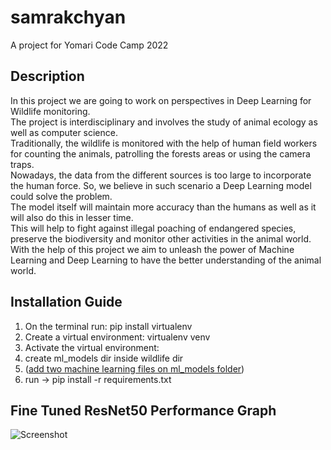 # samrakchyan
A project for Yomari Code Camp 2022 

## Description

In this project we are going to work on perspectives in Deep Learning for Wildlife monitoring.\
The project is interdisciplinary and involves the study of animal ecology as well as computer science.\
Traditionally, the wildlife is monitored with the help of human field workers for counting the animals, patrolling the forests areas or using the camera traps.\
Nowadays, the data from the different sources is too large to incorporate the human force.
So, we believe in such scenario a Deep Learning model could solve the problem.\
The model itself will maintain more accuracy than the humans as well as it will also do this in lesser time.\
This will help to fight against illegal poaching of endangered species, preserve the biodiversity and monitor other activities in the animal world.\
With the help of this project we aim to unleash the power of Machine Learning and Deep Learning to have the better understanding of the animal world.


## Installation Guide
  1. On the terminal run: pip install virtualenv
  2. Create a virtual environment: virtualenv venv
  3. Activate the virtual environment:  
  4. create ml_models dir inside wildlife dir
  5. ([add two machine learning files on ml_models folder](https://drive.google.com/drive/folders/1dT73B_KYImcEWfgwSWXY5-CNgsAdfJnL?usp=sharing))
  4. run -> pip install -r requirements.txt

## Fine Tuned ResNet50 Performance Graph
  ![Screenshot](resnet50.png.png)
